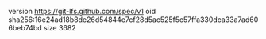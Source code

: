 version https://git-lfs.github.com/spec/v1
oid sha256:16e24ad18b8de26d54844e7cf28d5ac525f5c57ffa330dca33a7ad606beb74bd
size 3682
